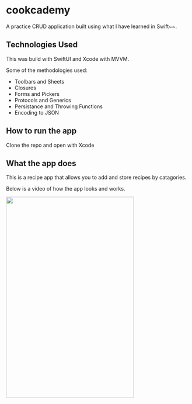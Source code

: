 # cookcademy
A practice CRUD application built using what I have learned in Swift~~. 

## Technologies Used

This was build with SwiftUI and Xcode with MVVM.

Some of the methodologies used:
  * Toolbars and Sheets
  * Closures
  * Forms and Pickers
  * Protocols and Generics
  * Persistance and Throwing Functions
  * Encoding to JSON

## How to run the app
Clone the repo and open with Xcode

## What the app does
This is a recipe app that allows you to add and store recipes by catagories. 

Below is a video of how the app looks and works.

<img src="./Cookcademy/Cookcademy/Assets.xcassets/finalVideo.gif" width="350" height="550">
